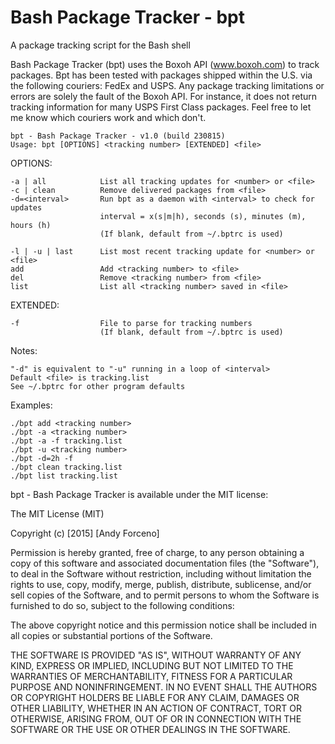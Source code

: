 # Bash Package Tracker - bpt
A package tracking script for the Bash shell

Bash Package Tracker (bpt) uses the Boxoh API (www.boxoh.com) to track packages. Bpt has been tested with packages shipped within the U.S. via the following couriers: FedEx and USPS. Any package tracking limitations or errors are solely the fault of the Boxoh API. For instance, it does not return tracking information for many USPS First Class packages. Feel free to let me know which couriers work and which don't.   

    bpt - Bash Package Tracker - v1.0 (build 230815)
    Usage: bpt [OPTIONS] <tracking number> [EXTENDED] <file>

OPTIONS:

	-a | all	      	List all tracking updates for <number> or <file>	 
	-c | clean    		Remove delivered packages from <file> 
	-d=<interval>	  	Run bpt as a daemon with <interval> to check for updates
			            interval = x(s|m|h), seconds (s), minutes (m), hours (h)
			            (If blank, default from ~/.bptrc is used)
			            
    -l | -u | last		List most recent tracking update for <number> or <file>
    add 	        	Add <tracking number> to <file>
    del 		        Remove <tracking number> from <file>
    list 		        List all <tracking number> saved in <file>
EXTENDED:				

    -f		          	File to parse for tracking numbers 
				        (If blank, default from ~/.bptrc is used)

Notes:

    "-d" is equivalent to "-u" running in a loop of <interval>
    Default <file> is tracking.list 
    See ~/.bptrc for other program defaults

Examples:

    ./bpt add <tracking number>
    ./bpt -a <tracking number>
    ./bpt -a -f tracking.list
    ./bpt -u <tracking number>
    ./bpt -d=2h -f
    ./bpt clean tracking.list
    ./bpt list tracking.list

bpt - Bash Package Tracker is available under the MIT license:

The MIT License (MIT)

Copyright (c) [2015] [Andy Forceno]

Permission is hereby granted, free of charge, to any person obtaining a copy
of this software and associated documentation files (the "Software"), to deal
in the Software without restriction, including without limitation the rights
to use, copy, modify, merge, publish, distribute, sublicense, and/or sell
copies of the Software, and to permit persons to whom the Software is
furnished to do so, subject to the following conditions:

The above copyright notice and this permission notice shall be included in all
copies or substantial portions of the Software.

THE SOFTWARE IS PROVIDED "AS IS", WITHOUT WARRANTY OF ANY KIND, EXPRESS OR
IMPLIED, INCLUDING BUT NOT LIMITED TO THE WARRANTIES OF MERCHANTABILITY,
FITNESS FOR A PARTICULAR PURPOSE AND NONINFRINGEMENT. IN NO EVENT SHALL THE
AUTHORS OR COPYRIGHT HOLDERS BE LIABLE FOR ANY CLAIM, DAMAGES OR OTHER
LIABILITY, WHETHER IN AN ACTION OF CONTRACT, TORT OR OTHERWISE, ARISING FROM,
OUT OF OR IN CONNECTION WITH THE SOFTWARE OR THE USE OR OTHER DEALINGS IN THE
SOFTWARE.
